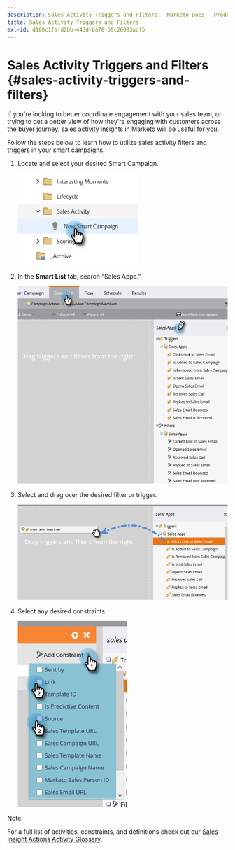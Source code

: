 ```yaml
---
description: Sales Activity Triggers and Filters - Marketo Docs - Product Documentation
title: Sales Activity Triggers and Filters
exl-id: d180c1fa-d2bb-443d-ba78-59c26083acf5
---
```

# Sales Activity Triggers and Filters {#sales-activity-triggers-and-filters}

If you're looking to better coordinate engagement with your sales team, or trying to get a better view of how they're engaging with customers across the buyer journey, sales activity insights in Marketo will be useful for you.

Follow the steps below to learn how to utilize sales activity filters and triggers in your smart campaigns.

1. Locate and select your desired Smart Campaign.

   ![](assets/sales-activity-triggers-and-filters-1.png)

1. In the **Smart List** tab, search “Sales Apps.”

   ![](assets/sales-activity-triggers-and-filters-2.png)

1. Select and drag over the desired filter or trigger.

   ![](assets/sales-activity-triggers-and-filters-3.png)

1. Select any desired constraints.

   ![](assets/sales-activity-triggers-and-filters-4.png)

>[!NOTE]
>
>For a full list of activities, constraints, and definitions check out our [Sales Insight Actions Activity Glossary](/help/marketo/product-docs/marketo-sales-insight/actions/marketo/sales-insight-actions-activity-glossary.md).
